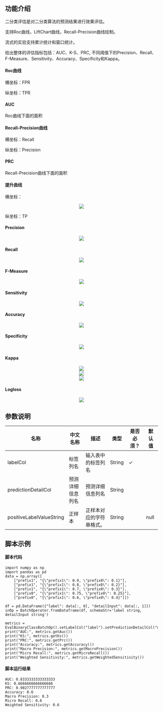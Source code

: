## 功能介绍
二分类评估是对二分类算法的预测结果进行效果评估。

支持Roc曲线，LiftChart曲线，Recall-Precision曲线绘制。

流式的实验支持累计统计和窗口统计。

给出整体的评估指标包括：AUC、K-S、PRC, 不同阈值下的Precision、Recall、F-Measure、Sensitivity、Accuracy、Specificity和Kappa。

#### Roc曲线

横坐标：FPR 

纵坐标：TPR

#### AUC

Roc曲线下面的面积

#### Recall-Precision曲线

横坐标：Recall

纵坐标：Precision

#### PRC

Recall-Precision曲线下面的面积

#### 提升曲线

横坐标：<div align=center><img src="http://latex.codecogs.com/gif.latex?\dfrac{TP + FP}{total}" ></div>

纵坐标：TP

#### Precision
<div align=center><img src="http://latex.codecogs.com/gif.latex?Precision = \dfrac{TP}{TP + FP}" ></div>

#### Recall
<div align=center><img src="http://latex.codecogs.com/gif.latex?Recall = \dfrac{TP}{TP + FN}" ></div>

#### F-Measure
<div align=center><img src="http://latex.codecogs.com/gif.latex?F1=\dfrac{2TP}{2TP+FP+FN}=\dfrac{2\cdot Precision \cdot Recall}{Precision+Recall}" ></div>

#### Sensitivity
<div align=center><img src="http://latex.codecogs.com/gif.latex?Sensitivity=\dfrac{TP}{TP+FN}" ></div>

#### Accuracy
<div align=center><img src="http://latex.codecogs.com/gif.latex?Accuray=\dfrac{TP + TN}{TP + TN + FP + FN}" ></div>

#### Specificity
<div align=center><img src="http://latex.codecogs.com/gif.latex?Specificity=\dfrac{TN}{FP+T}" ></div>

#### Kappa
<div align=center><img src="http://latex.codecogs.com/gif.latex?p_a =\dfrac{TP + TN}{TP + TN + FP + FN}" ></div>
<div align=center><img src="http://latex.codecogs.com/gif.latex?p_e = \dfrac{(TN + FP) * (TN + FN) + (FN + TP) * (FP + TP)}{(TP + TN + FP + FN) * (TP + TN + FP + FN)}" ></div>
<div align=center><img src="http://latex.codecogs.com/gif.latex?kappa = \dfrac{p_a - p_e}{1 - p_e}" ></div>

#### Logloss
<div align=center><img src="http://latex.codecogs.com/gif.latex?logloss=- \dfrac{1}{N}\sum_{i=1}^N \sum_{j=1}^My_{i,j}log(p_{i,j})" ></div>

## 参数说明
<!-- This is the start of auto-generated parameter info -->
<!-- DO NOT EDIT THIS PART!!! -->
| 名称 | 中文名称 | 描述 | 类型 | 是否必须？ | 默认值 |
| --- | --- | --- | --- | --- | --- |
| labelCol | 标签列名 | 输入表中的标签列名 | String | ✓ |  |
| predictionDetailCol | 预测详细信息列名 | 预测详细信息列名 | String |  |  |
| positiveLabelValueString | 正样本 | 正样本对应的字符串格式。 | String |  | null |<!-- This is the end of auto-generated parameter info -->


## 脚本示例
#### 脚本代码

```
import numpy as np
import pandas as pd
data = np.array([
    ["prefix1", "{\"prefix1\": 0.9, \"prefix0\": 0.1}"],
	["prefix1", "{\"prefix1\": 0.8, \"prefix0\": 0.2}"],
	["prefix1", "{\"prefix1\": 0.7, \"prefix0\": 0.3}"],
	["prefix0", "{\"prefix1\": 0.75, \"prefix0\": 0.25}"],
	["prefix0", "{\"prefix1\": 0.6, \"prefix0\": 0.4}"]])
	
df = pd.DataFrame({"label": data[:, 0], "detailInput": data[:, 1]})
inOp = BatchOperator.fromDataframe(df, schemaStr='label string, detailInput string')

metrics = EvalBinaryClassBatchOp().setLabelCol("label").setPredictionDetailCol("detailInput").linkFrom(inOp).collectMetrics()
print("AUC:", metrics.getAuc())
print("KS:", metrics.getKs())
print("PRC:", metrics.getPrc())
print("Accuracy:", metrics.getAccuracy())
print("Macro Precision:", metrics.getMacroPrecision())
print("Micro Recall:", metrics.getMicroRecall())
print("Weighted Sensitivity:", metrics.getWeightedSensitivity())
```

#### 脚本运行结果
```
AUC: 0.8333333333333333
KS: 0.6666666666666666
PRC: 0.9027777777777777
Accuracy: 0.6
Macro Precision: 0.3
Micro Recall: 0.6
Weighted Sensitivity: 0.6
```


